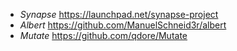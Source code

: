 * *Synapse* https://launchpad.net/synapse-project
* *Albert* https://github.com/ManuelSchneid3r/albert
* *Mutate* https://github.com/qdore/Mutate

